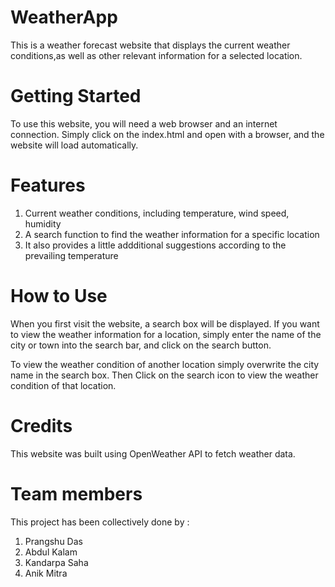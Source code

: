 # WeatherApp
This is a weather forecast website that displays the current weather conditions,as well as other relevant information for a selected location.

# Getting Started
To use this website, you will need a web browser and an internet connection. Simply click on the index.html and open with a browser, and the website will load automatically.

# Features
1. Current weather conditions, including temperature, wind speed, humidity
2. A search function to find the weather information for a specific location
3. It also provides a little addditional suggestions according to the prevailing temperature

# How to Use
When you first visit the website, a search box will be displayed. If you want to view the weather information for a location, simply enter the name of the city or town into the search bar, and click on the search button.

To view the weather condition of another location simply overwrite the city name in the search box. Then Click on the search icon to view the weather condition of that location.

# Credits
This website was built using OpenWeather API to fetch weather data.

# Team members
This project has been collectively done by :
1. Prangshu Das
2. Abdul Kalam
3. Kandarpa Saha
4. Anik Mitra
